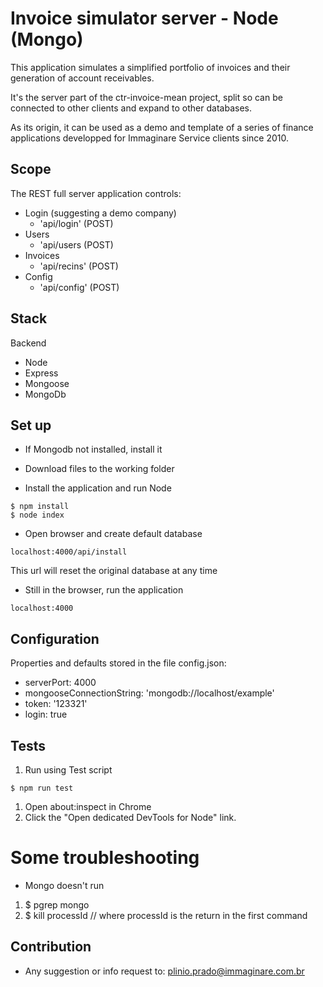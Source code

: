 # Invoice simulator server - Node (Mongo)

This application simulates a simplified portfolio of invoices and their generation of account receivables.

It's the server part of the ctr-invoice-mean project, split so can be connected to other clients and expand to other databases.

As its origin, it can be used as a demo and template of a series of finance applications developped for Immaginare Service clients since 2010.

## Scope

The REST full server application controls:

* Login (suggesting a demo company)
  * 'api/login' (POST)
* Users
  * 'api/users (POST)
* Invoices
  * 'api/recins' (POST)
* Config
  * 'api/config' (POST)
## Stack

Backend

* Node
* Express
* Mongoose
* MongoDb

## Set up

* If Mongodb not installed, install it

* Download files to the working folder

* Install the application and run Node
```shell
$ npm install
$ node index
```

* Open browser and create default database
```shell
localhost:4000/api/install
```
This url will reset the original database at any time

* Still in the browser, run the application
```shell
localhost:4000
```

## Configuration

Properties and defaults stored in the file config.json:
* serverPort: 4000
* mongooseConnectionString: 'mongodb://localhost/example'
* token: '123321'
* login: true

## Tests

1. Run using Test script
```shell
$ npm run test
```
1. Open about:inspect in Chrome
1. Click the "Open dedicated DevTools for Node" link.

# Some troubleshooting

* Mongo doesn't run
1. $ pgrep mongo
1. $ kill processId // where processId is the return in the first command

## Contribution ##

* Any suggestion or info request to:
   plinio.prado@immaginare.com.br